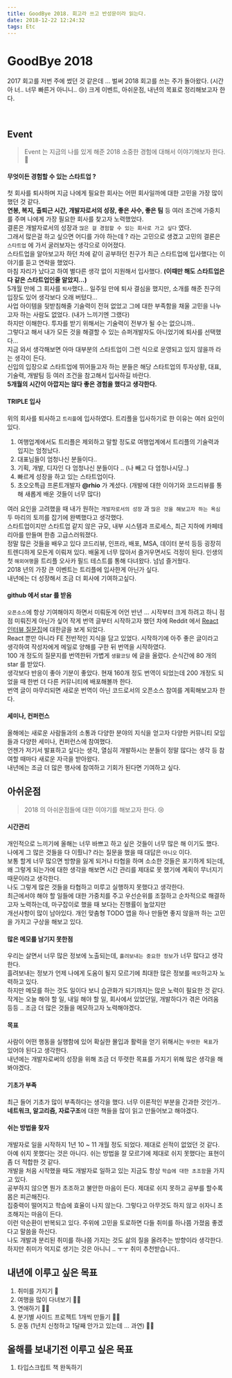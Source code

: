```yaml
---
title: GoodBye 2018. 회고라 쓰고 반성문이라 읽는다.
date: 2018-12-22 12:24:32
tags: Etc
---
```


# GoodBye 2018 
2017 회고를 저번 주에 썼던 것 같은데 ... 벌써 2018 회고를 쓰는 주가 돌아왔다. (시간아 너.. 너무 빠른거 아니니.. 😢) 
크게 이벤트, 아쉬운점, 내년의 목표로 정리해보고자 한다.  

<br/>

## Event 
> Event 는 지금의 나를 있게 해준 2018 소중한 경험에 대해서 이야기해보자 한다. 👏

#### 무엇이든 경험할 수 있는 스타트업 ?

첫 회사를 퇴사하며 지금 나에게 필요한 회사는 어떤 회사일까에 대한 고민을 가장 많이 했던 것 같다.  
**연봉, 복지, 출퇴근 시간, 개발자로서의 성장, 좋은 사수, 좋은 팀** 등 여러 조건에 가중치를 주며 나에게 가장 필요한 회사를 찾고자 노력했었다.  
결론은 개발자로서의 성장과 `많은 걸 경험할 수 있는 회사로 가고 싶다` 였다. <br/>
그래서 많은걸 하고 싶으면 어디를 가야 하는데 ? 라는 고민으로 생겼고 고민의 결론은 `스타트업` 에 가서 굴러보자는 생각으로 이어졌다.   
스타트업을 알아보고자 하던 차에 같이 공부하던 친구가 최근 스타트업에 입사했다는 이야기를 듣고 연락을 했었다.  
마침 자리가 났다고 하여 별다른 생각 없이 지원해서 입사했다. **(이때만 해도 스타트업은 다 같은 스타트업인줄 알았지...)**  <br/>
5개월 만에 그 회사를 `퇴사`했다... 일주일 만에 퇴사 결심을 했지만, 소개를 해준 친구의 입장도 있어 생각보다 오래 버텼다...   
사업 아이템을 뒷받침해줄 기술력이 전혀 없었고 그에 대한 부족함을 채울 고민을 나누고자 하는 사람도 없었다. (내가 느끼기엔 그랬다)   
하지만 이해한다. 투자를 받기 위해서는 기술력이 전부가 될 수는 없으니까..    
그렇다고 해서 내가 모든 것을 해결할 수 있는 슈퍼개발자도 아니었기에 퇴사를 선택했다...   
지금 와서 생각해보면 아마 대부분의 스타트업이 그런 식으로 운영되고 있지 않을까 라는 생각이 든다.   
신입의 입장으로 스타트업에 뛰어들고자 하는 분들은 해당 스타트업의 투자상황, 대표, 기술력, 개발팀 등 여러 조건을 참고해서 입사하길 바란다.  
**5개월의 시간이 아깝지는 않다 좋은 경험을 했다고 생각한다.**

#### TRIPLE 입사 
위의 회사를 퇴사하고 `트리플`에 입사하였다. 트리플을 입사하기로 한 이유는 여러 요인이 있다.   

1. 여행업계에서도 트리플은 제외하고 말할 정도로 여행업계에서 트리플의 기술력과 입지는 엄청났다.  
2. 대표님들이 엄청나신 분들이다..
3. 기획, 개발, 디자인 다 엄청나신 분들이다 .. (나 빼고 다 엄청나시당..)  
4. 빠르게 성장을 하고 있는 스타트업이다. 
5. 초오오특급 프론트개발자 **@rhio** 가 계셨다. (개발에 대한 이야기와 코드리뷰를 통해 새롭게 배운 것들이 너무 많다)

여러 요인을 고려했을 때 내가 원하는 `개발자로서의 성장` 과 `많은 것을 해보고자 하는 욕심` 두 마리의 토끼를 잡기에 완벽했다고 생각했다.  <br/>
스타트업이지만 스타트업 같지 않은 규모, 내부 시스템과 프로세스, 최근 지하에 카페테리아를 만들며 한층 고급스러워졌다.      
정말 많은 것들을 배우고 있다 코드리뷰, 인프라, 배포, MSA, 데이터 분석 등등 굉장히 트렌디하게 모든게 이뤄져 있다. 배울게 너무 많아서 즐거우면서도 걱정이 된다. 
인생의 첫 `해외여행`을 트리플 오사카 필드 테스트를 통해 다녀왔다. 넘넘 즐거웠다.  
2018 년의 가장 큰 이벤트는 트리플에 입사한게 아닌가 싶다.  
내년에는 더 성장해서 조금 더 회사에 기여하고싶다.

#### github 에서 star 를 받음 
`오픈소스`에 항상 기여해야지 하면서 미뤄둔게 어언 반년 ... 시작부터 크게 하려고 하니 점점 미뤄진게 아닌가 싶어 작게 번역 글부터 시작하고자 했던 차에 Reddit 에서 [React 인터뷰 질문집](https://github.com/appear/reactjs-interview-questions-ko)에 대한글을 보게 되었다.  
React 뿐만 아니라 FE 전반적인 지식을 담고 있었다. 시작하기에 아주 좋은 글이라고 생각하여 작성자에게 메일로 양해를 구한 뒤 번역을 시작하였다.  
100 개 정도의 질문지를 번역한뒤 가볍게 `생활코딩` 에 글을 올렸다. 순식간에 80 개의 star 를 받았다.  
생각보다 반응이 좋아 기분이 좋았다. 현재 160개 정도 번역이 되었는데 200 개정도 되었을 때 한번 더 다른 커뮤니티에 배포해볼까 한다.  
번역 글이 마무리되면 새로운 번역이 아닌 코드로서의 오픈소스 참여를 계획해보고자 한다.

#### 세미나, 컨퍼런스
올해에는 새로운 사람들과의 소통과 다양한 분야의 지식을 얻고자 다양한 커뮤니티 모임들과 다양한 세미나, 컨퍼런스에 참여했다.  
언젠가 저기서 발표하고 싶다는 생각, 열심히 개발하시는 분들이 정말 많다는 생각 등 참여할 때마다 새로운 자극을 받아왔다.  <br/>
내년에는 조금 더 많은 행사에 참여하고 기회가 된다면 기여하고 싶다.

## 아쉬운점 
> 2018 의 아쉬운점들에 대한 이야기를 해보고자 한다. 😢

#### 시간관리 
개인적으로 느끼기에 올해는 너무 바쁘고 하고 싶은 것들이 너무 많은 해 이기도 했다.  
나에게 그 많은 것들을 다 이뤘니? 라는 질문을 했을 때 대답은 `아니오` 이다.  
보통 할게 너무 많으면 방향을 잃게 되거나 타협을 하며 소소한 것들은 포기하게 되는데,     
왜 그렇게 되는가에 대한 생각을 해보면 시간 관리를 제대로 못 했기에 계획이 무너지기 때문이라고 생각한다.  
나도 그렇게 많은 것들을 타협하고 미루고 실행하지 못했다고 생각한다.  
최근에서야 해야 할 일들에 대한 가중치를 주고 우선순위를 조절하고 순차적으로 해결하고자 노력하는데, 마구잡이로 했을 때 보다는 진행률이 높았지만     
개선사항이 많이 남아있다. 개인 맞춤형 TODO 앱을 하나 만들면 좋지 않을까 하는 고민을 가지고 구상을 해보고 있다.  

#### 많은 메모를 남기지 못한점
우리는 살면서 너무 많은 정보에 노출되는데, `흘려보내는 중요한 정보`가 너무 많다고 생각한다.  
흘려보내는 정보가 언제 나에게 도움이 될지 모르기에 최대한 많은 정보를 `메모`하고자 노력하고 있다.  
하지만 메모를 하는 것도 일이다 보니 습관화가 되기까지는 많은 노력이 필요한 것 같다.  
작게는 오늘 해야 할 일, 내일 해야 할 일, 회사에서 있었던일, 개발하다가 겪은 어려움 등등 .. 
조금 더 많은 것들을 메모하고자 노력해야겠다.  

#### 목표 
사람이 어떤 행동을 실행함에 있어 확실한 몰입과 활력을 얻기 위해서는 `뚜렷한 목표`가 있어야 된다고 생각한다.  
내년에는 개발자로써의 성장을 위해 조금 더 뚜렷한 목표를 가지기 위해 많은 생각을 해봐야겠다. 

#### 기초가 부족
최근 들어 기초가 많이 부족하다는 생각을 했다. 너무 이론적인 부분을 간과한 것인가..  
**네트워크, 알고리즘, 자료구조**에 대한 책들을 많이 읽고 만들어보고 해야겠다.

#### 쉬는 방법을 찾자
개발자로 일을 시작하지 1년 10 ~ 11 개월 정도 되었다. 제대로 쉰적이 없었던 것 같다.  
아예 쉬지 못했다는 것은 아니다. 쉬는 방법을 잘 모르기에 제대로 쉬지 못했다는 표현이 좀 더 적합한 것 같다.  
개발을 처음 시작했을 때도 개발자로 일하고 있는 지금도 항상 `학습에 대한 초조함`을 가지고 있다.  
공부하지 않으면 뭔가 초조하고 불안한 마음이 든다. 제대로 쉬지 못하고 공부를 할수록 몸은 피곤해진다.   
집중력이 떨어지고 학습에 효율이 나지 않는다. 그렇다고 아무것도 하지 않고 쉬자니 초조해지는 마음이 든다.  
이런 악순환이 반복되고 있다. 주위에 고민을 토로하면 다들 취미를 하나쯤 가졌음 좋겠다고 말씀을 하신다.  
나도 개발과 분리된 취미를 하나쯤 가지는 것도 삶의 질을 올려주는 방향이라 생각한다.   
하지만 취미가 억지로 생기는 것은 아니니 .. ㅜㅜ 취미 추천받습니다..  

## 내년에 이루고 싶은 목표

1. 취미를 가지기 🎸
2. 여행을 많이 다녀보기 🏄‍♂️
3. 연애하기 🙏🏻
4. 분기별 사이드 프로젝트 1개씩 만들기 ✍🏻
5. 운동 (1년치 신청하고 1달째 안가고 있는데 ... 과연) 💪🏻

## 올해를 보내기전 이루고 싶은 목표

1. 타입스크립트 책 완독하기 
